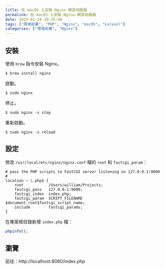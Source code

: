 ```yaml
---
title: 在 macOS 上安裝 Nginx 網頁伺服器
permalink: 在-macOS-上安裝-Nginx-網頁伺服器
date: 2019-01-24 10:35:48
tags: ["環境部署", "PHP", "Nginx", "macOS", "Laravel"]
categories: ["環境部署", "Nginx"]
---
```


## 安裝
使用 `brew` 指令安裝 Nginx。
```
$ brew install nginx
```

啟動。
```
$ sudo nginx
```

停止。
```
$ sudo nginx -s stop
```

重新啟動。
```
$ sudo nginx -s reload  
```

## 設定
修改 `/usr/local/etc/nginx/nginx.conf` 檔的 `root` 和 `fastcgi_param`：
```CONF
# pass the PHP scripts to FastCGI server listening on 127.0.0.1:9000
#
location ~ \.php$ {
    root           /Users/william/Projects;
    fastcgi_pass   127.0.0.1:9000;
    fastcgi_index  index.php;
    fastcgi_param  SCRIPT_FILENAME  $document_root$fastcgi_script_name;
    include        fastcgi_params;
}
```

在專案根目錄新增 `index.php` 檔：
```PHP
phpinfo();
```

## 瀏覽
前往：http://localhost:8080/index.php
